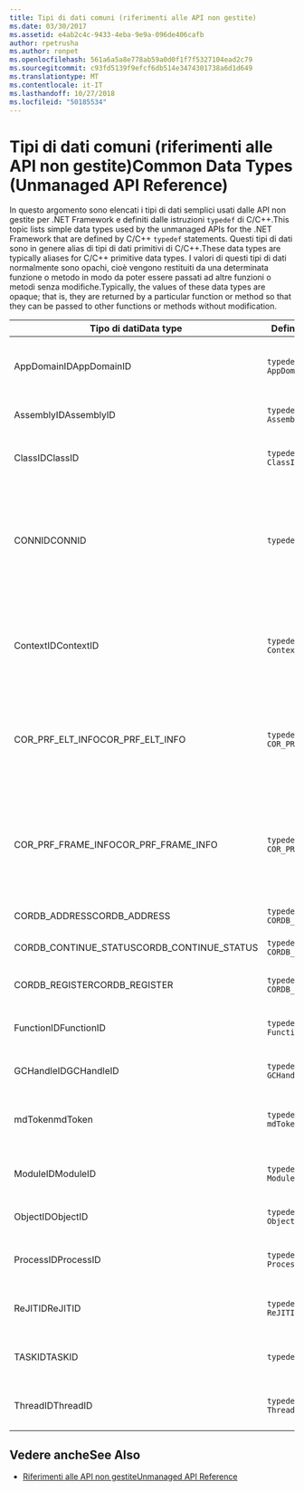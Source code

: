```yaml
---
title: Tipi di dati comuni (riferimenti alle API non gestite)
ms.date: 03/30/2017
ms.assetid: e4ab2c4c-9433-4eba-9e9a-096de406cafb
author: rpetrusha
ms.author: ronpet
ms.openlocfilehash: 561a6a5a8e778ab59a0d0f1f7f5327104ead2c79
ms.sourcegitcommit: c93fd5139f9efcf6db514e3474301738a6d1d649
ms.translationtype: MT
ms.contentlocale: it-IT
ms.lasthandoff: 10/27/2018
ms.locfileid: "50185534"
---
```

# <a name="common-data-types-unmanaged-api-reference"></a><span data-ttu-id="8b0a6-102">Tipi di dati comuni (riferimenti alle API non gestite)</span><span class="sxs-lookup"><span data-stu-id="8b0a6-102">Common Data Types (Unmanaged API Reference)</span></span>
<span data-ttu-id="8b0a6-103">In questo argomento sono elencati i tipi di dati semplici usati dalle API non gestite per .NET Framework e definiti dalle istruzioni `typedef` di C/C++.</span><span class="sxs-lookup"><span data-stu-id="8b0a6-103">This topic lists simple data types used by the unmanaged APIs for the .NET Framework that are defined by C/C++ `typedef` statements.</span></span> <span data-ttu-id="8b0a6-104">Questi tipi di dati sono in genere alias di tipi di dati primitivi di C/C++.</span><span class="sxs-lookup"><span data-stu-id="8b0a6-104">These data types are typically aliases for C/C++ primitive data types.</span></span> <span data-ttu-id="8b0a6-105">I valori di questi tipi di dati normalmente sono opachi, cioè vengono restituiti da una determinata funzione o metodo in modo da poter essere passati ad altre funzioni o metodi senza modifiche.</span><span class="sxs-lookup"><span data-stu-id="8b0a6-105">Typically, the values of these data types are opaque; that is, they are returned by a particular function or method so that they can be passed to other functions or methods without modification.</span></span>  
  
|<span data-ttu-id="8b0a6-106">Tipo di dati</span><span class="sxs-lookup"><span data-stu-id="8b0a6-106">Data type</span></span>|<span data-ttu-id="8b0a6-107">Definizione</span><span class="sxs-lookup"><span data-stu-id="8b0a6-107">Definition</span></span>|<span data-ttu-id="8b0a6-108">Definito in</span><span class="sxs-lookup"><span data-stu-id="8b0a6-108">Defined in</span></span>|<span data-ttu-id="8b0a6-109">Descrizione</span><span class="sxs-lookup"><span data-stu-id="8b0a6-109">Description</span></span>|  
|---------------|----------------|----------------|-----------------|  
|<span data-ttu-id="8b0a6-110">AppDomainID</span><span class="sxs-lookup"><span data-stu-id="8b0a6-110">AppDomainID</span></span>|`typedef UINT_PTR AppDomainID;`|<span data-ttu-id="8b0a6-111">corprof.h</span><span class="sxs-lookup"><span data-stu-id="8b0a6-111">corprof.h</span></span>|<span data-ttu-id="8b0a6-112">Identificatore di un dominio di applicazione.</span><span class="sxs-lookup"><span data-stu-id="8b0a6-112">The identifier of an application domain.</span></span>|  
|<span data-ttu-id="8b0a6-113">AssemblyID</span><span class="sxs-lookup"><span data-stu-id="8b0a6-113">AssemblyID</span></span>|`typedef UINT_PTR AssemblyID;`|<span data-ttu-id="8b0a6-114">corprof.h</span><span class="sxs-lookup"><span data-stu-id="8b0a6-114">corprof.h</span></span>|<span data-ttu-id="8b0a6-115">Identificatore di un assembly.</span><span class="sxs-lookup"><span data-stu-id="8b0a6-115">The identifier of an assembly.</span></span>|  
|<span data-ttu-id="8b0a6-116">ClassID</span><span class="sxs-lookup"><span data-stu-id="8b0a6-116">ClassID</span></span>|`typedef UINT_PTR ClassID;`|<span data-ttu-id="8b0a6-117">corprof.h</span><span class="sxs-lookup"><span data-stu-id="8b0a6-117">corprof.h</span></span>|<span data-ttu-id="8b0a6-118">Identificatore di una classe gestita.</span><span class="sxs-lookup"><span data-stu-id="8b0a6-118">The identifier of a managed class.</span></span>|  
|<span data-ttu-id="8b0a6-119">CONNID</span><span class="sxs-lookup"><span data-stu-id="8b0a6-119">CONNID</span></span>|`typedef DWORD CONNID;`|<span data-ttu-id="8b0a6-120">cordebug.h, mscoree.h</span><span class="sxs-lookup"><span data-stu-id="8b0a6-120">cordebug.h, mscoree.h</span></span>|<span data-ttu-id="8b0a6-121">Identificatore della connessione per un thread connesso a un'istanza di Microsoft SQL Server.</span><span class="sxs-lookup"><span data-stu-id="8b0a6-121">The connection identifier for a thread that is connected to an instance of Microsoft SQL Server.</span></span>|  
|<span data-ttu-id="8b0a6-122">ContextID</span><span class="sxs-lookup"><span data-stu-id="8b0a6-122">ContextID</span></span>|`typedef UINT_PTR ContextID;`|<span data-ttu-id="8b0a6-123">corprof.h</span><span class="sxs-lookup"><span data-stu-id="8b0a6-123">corprof.h</span></span>|<span data-ttu-id="8b0a6-124">Identificatore del contesto associato a un thread gestito specifico.</span><span class="sxs-lookup"><span data-stu-id="8b0a6-124">The identifier of the context associated with a particular managed thread.</span></span>|  
|<span data-ttu-id="8b0a6-125">COR_PRF_ELT_INFO</span><span class="sxs-lookup"><span data-stu-id="8b0a6-125">COR_PRF_ELT_INFO</span></span>|`typedef UINT_PTR COR_PRF_ELT_INFO;`|<span data-ttu-id="8b0a6-126">corprof.h</span><span class="sxs-lookup"><span data-stu-id="8b0a6-126">corprof.h</span></span>|<span data-ttu-id="8b0a6-127">Handle opaco che rappresenta le informazioni su un determinato stack frame.</span><span class="sxs-lookup"><span data-stu-id="8b0a6-127">An opaque handle that represents information about a particular stack frame.</span></span>|  
|<span data-ttu-id="8b0a6-128">COR_PRF_FRAME_INFO</span><span class="sxs-lookup"><span data-stu-id="8b0a6-128">COR_PRF_FRAME_INFO</span></span>|`typedef UINT_PTR COR_PRF_FRAME_INFO;`|<span data-ttu-id="8b0a6-129">corprof.h</span><span class="sxs-lookup"><span data-stu-id="8b0a6-129">corprof.h</span></span>|<span data-ttu-id="8b0a6-130">Handle opaco che punta a uno stack frame.</span><span class="sxs-lookup"><span data-stu-id="8b0a6-130">An opaque handle that points to a stack frame.</span></span> <span data-ttu-id="8b0a6-131">È valido solo durante il callback a cui viene passato.</span><span class="sxs-lookup"><span data-stu-id="8b0a6-131">It is valid only during the callback to which it is passed.</span></span>|  
|<span data-ttu-id="8b0a6-132">CORDB_ADDRESS</span><span class="sxs-lookup"><span data-stu-id="8b0a6-132">CORDB_ADDRESS</span></span>|`typedef ULONG64 CORDB_ADDRESS;`|<span data-ttu-id="8b0a6-133">cordebug.h</span><span class="sxs-lookup"><span data-stu-id="8b0a6-133">cordebug.h</span></span>|<span data-ttu-id="8b0a6-134">Indirizzo in memoria.</span><span class="sxs-lookup"><span data-stu-id="8b0a6-134">An address in memory.</span></span>|  
|<span data-ttu-id="8b0a6-135">CORDB_CONTINUE_STATUS</span><span class="sxs-lookup"><span data-stu-id="8b0a6-135">CORDB_CONTINUE_STATUS</span></span>|`typedef DWORD CORDB_CONTINUE_STATUS;`|<span data-ttu-id="8b0a6-136">cordebug.h</span><span class="sxs-lookup"><span data-stu-id="8b0a6-136">cordebug.h</span></span>|<span data-ttu-id="8b0a6-137">Stato di continuazione.</span><span class="sxs-lookup"><span data-stu-id="8b0a6-137">The continuation status.</span></span>|  
|<span data-ttu-id="8b0a6-138">CORDB_REGISTER</span><span class="sxs-lookup"><span data-stu-id="8b0a6-138">CORDB_REGISTER</span></span>|`typedef ULONG64 CORDB_REGISTER;`|<span data-ttu-id="8b0a6-139">cordebug.h</span><span class="sxs-lookup"><span data-stu-id="8b0a6-139">cordebug.h</span></span>|<span data-ttu-id="8b0a6-140">Valore di un registro della CPU.</span><span class="sxs-lookup"><span data-stu-id="8b0a6-140">The value of a CPU register.</span></span>|  
|<span data-ttu-id="8b0a6-141">FunctionID</span><span class="sxs-lookup"><span data-stu-id="8b0a6-141">FunctionID</span></span>|`typedef UINT_PTR FunctionID;`|<span data-ttu-id="8b0a6-142">corprof.h</span><span class="sxs-lookup"><span data-stu-id="8b0a6-142">corprof.h</span></span>|<span data-ttu-id="8b0a6-143">Identificatore di una funzione o di un metodo.</span><span class="sxs-lookup"><span data-stu-id="8b0a6-143">The identifier of a function or method.</span></span>|  
|<span data-ttu-id="8b0a6-144">GCHandleID</span><span class="sxs-lookup"><span data-stu-id="8b0a6-144">GCHandleID</span></span>|`typedef UINT_PTR GCHandleID;`|<span data-ttu-id="8b0a6-145">corprof.h</span><span class="sxs-lookup"><span data-stu-id="8b0a6-145">corprof.h</span></span>|<span data-ttu-id="8b0a6-146">Handle di Garbage Collection.</span><span class="sxs-lookup"><span data-stu-id="8b0a6-146">A garbage collection handle.</span></span>|  
|<span data-ttu-id="8b0a6-147">mdToken</span><span class="sxs-lookup"><span data-stu-id="8b0a6-147">mdToken</span></span>|`typedef UINT32 mdToken;`|<span data-ttu-id="8b0a6-148">corprof.h</span><span class="sxs-lookup"><span data-stu-id="8b0a6-148">corprof.h</span></span>|<span data-ttu-id="8b0a6-149">Token di metadati (una riga in una tabella di metadati).</span><span class="sxs-lookup"><span data-stu-id="8b0a6-149">A   metadata token (a row in a metadata table).</span></span>|  
|<span data-ttu-id="8b0a6-150">ModuleID</span><span class="sxs-lookup"><span data-stu-id="8b0a6-150">ModuleID</span></span>|`typedef UINT_PTR ModuleID;`|<span data-ttu-id="8b0a6-151">corprof.h</span><span class="sxs-lookup"><span data-stu-id="8b0a6-151">corprof.h</span></span>|<span data-ttu-id="8b0a6-152">Identificatore di un modulo di assembly.</span><span class="sxs-lookup"><span data-stu-id="8b0a6-152">The identifier of an assembly module.</span></span>|  
|<span data-ttu-id="8b0a6-153">ObjectID</span><span class="sxs-lookup"><span data-stu-id="8b0a6-153">ObjectID</span></span>|`typedef UINT_PTR ObjectID;`|<span data-ttu-id="8b0a6-154">corprof.h</span><span class="sxs-lookup"><span data-stu-id="8b0a6-154">corprof.h</span></span>|<span data-ttu-id="8b0a6-155">Identificatore di un oggetto.</span><span class="sxs-lookup"><span data-stu-id="8b0a6-155">The identifier of an object.</span></span>|  
|<span data-ttu-id="8b0a6-156">ProcessID</span><span class="sxs-lookup"><span data-stu-id="8b0a6-156">ProcessID</span></span>|`typedef UINT_PTR ProcessID;`|<span data-ttu-id="8b0a6-157">corprof.h</span><span class="sxs-lookup"><span data-stu-id="8b0a6-157">corprof.h</span></span>|<span data-ttu-id="8b0a6-158">Identificatore di un processo gestito.</span><span class="sxs-lookup"><span data-stu-id="8b0a6-158">The identifier of a managed process.</span></span>|  
|<span data-ttu-id="8b0a6-159">ReJITID</span><span class="sxs-lookup"><span data-stu-id="8b0a6-159">ReJITID</span></span>|`typedef UINT_PTR ReJITID;`|<span data-ttu-id="8b0a6-160">corprof.h</span><span class="sxs-lookup"><span data-stu-id="8b0a6-160">corprof.h</span></span>|<span data-ttu-id="8b0a6-161">Identificatore di una funzione Just-In-Time.</span><span class="sxs-lookup"><span data-stu-id="8b0a6-161">The identifier of a jitted function.</span></span>|  
|<span data-ttu-id="8b0a6-162">TASKID</span><span class="sxs-lookup"><span data-stu-id="8b0a6-162">TASKID</span></span>|`typedef UINT64 TASKID;`|<span data-ttu-id="8b0a6-163">cordebug.h, mscoree.h</span><span class="sxs-lookup"><span data-stu-id="8b0a6-163">cordebug.h, mscoree.h</span></span>|<span data-ttu-id="8b0a6-164">L'identificatore di un' [ICLRTask](../../../docs/framework/unmanaged-api/hosting/iclrtask-interface.md) istanza.</span><span class="sxs-lookup"><span data-stu-id="8b0a6-164">The identifier of an [ICLRTask](../../../docs/framework/unmanaged-api/hosting/iclrtask-interface.md) instance.</span></span>|  
|<span data-ttu-id="8b0a6-165">ThreadID</span><span class="sxs-lookup"><span data-stu-id="8b0a6-165">ThreadID</span></span>|`typedef UINT_PTR ThreadID;`|<span data-ttu-id="8b0a6-166">corprof.h</span><span class="sxs-lookup"><span data-stu-id="8b0a6-166">corprof.h</span></span>|<span data-ttu-id="8b0a6-167">Identificatore di un thread gestito.</span><span class="sxs-lookup"><span data-stu-id="8b0a6-167">The identifier of a managed thread.</span></span>|  
  
## <a name="see-also"></a><span data-ttu-id="8b0a6-168">Vedere anche</span><span class="sxs-lookup"><span data-stu-id="8b0a6-168">See Also</span></span>  
- [<span data-ttu-id="8b0a6-169">Riferimenti alle API non gestite</span><span class="sxs-lookup"><span data-stu-id="8b0a6-169">Unmanaged API Reference</span></span>](../../../docs/framework/unmanaged-api/index.md)
